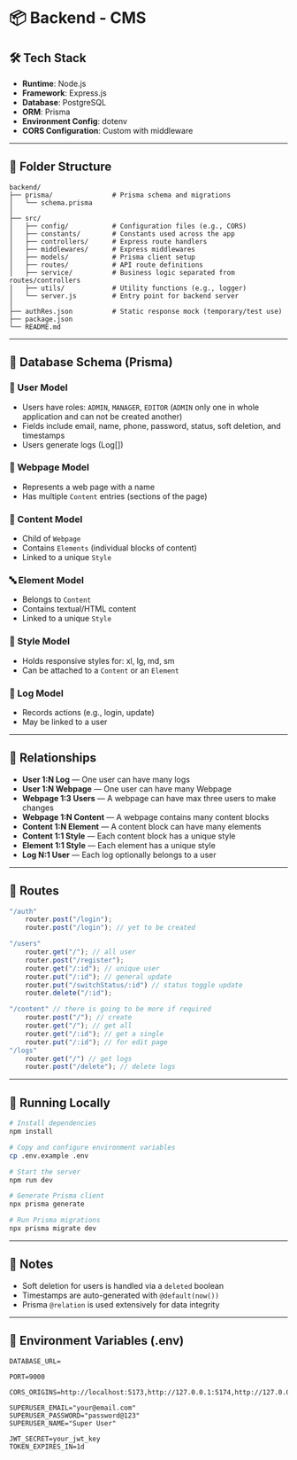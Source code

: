 # 📦 Backend - CMS

## 🛠 Tech Stack

* **Runtime**: Node.js
* **Framework**: Express.js
* **Database**: PostgreSQL
* **ORM**: Prisma
* **Environment Config**: dotenv
* **CORS Configuration**: Custom with middleware

---

## 🧩 Folder Structure

```
backend/
├── prisma/               # Prisma schema and migrations
│   └── schema.prisma     
│
├── src/
│   ├── config/           # Configuration files (e.g., CORS)
│   ├── constants/        # Constants used across the app
│   ├── controllers/      # Express route handlers
│   ├── middlewares/      # Express middlewares
│   ├── models/           # Prisma client setup
│   ├── routes/           # API route definitions
│   ├── service/          # Business logic separated from routes/controllers
│   ├── utils/            # Utility functions (e.g., logger)
│   └── server.js         # Entry point for backend server
│
├── authRes.json          # Static response mock (temporary/test use)
├── package.json
└── README.md
```

---

## 🧬 Database Schema (Prisma)

### 👤 User Model

* Users have roles: `ADMIN`, `MANAGER`, `EDITOR` (`ADMIN` only one in whole application and can not be created another)
* Fields include email, name, phone, password, status, soft deletion, and timestamps
* Users generate logs (Log\[])

### 📄 Webpage Model

* Represents a web page with a name
* Has multiple `Content` entries (sections of the page)

### 🧱 Content Model

* Child of `Webpage`
* Contains `Elements` (individual blocks of content)
* Linked to a unique `Style`

### 🔤 Element Model

* Belongs to `Content`
* Contains textual/HTML content
* Linked to a unique `Style`

### 🎨 Style Model

* Holds responsive styles for: xl, lg, md, sm
* Can be attached to a `Content` or an `Element`

### 🧾 Log Model

* Records actions (e.g., login, update)
* May be linked to a user

---

## 🔗 Relationships

* **User 1\:N Log** — One user can have many logs
* **User 1\:N Webpage** — One user can have many Webpage
* **Webpage 1:3 Users** — A webpage can have max three users to make changes
* **Webpage 1\:N Content** — A webpage contains many content blocks
* **Content 1\:N Element** — A content block can have many elements
* **Content 1:1 Style** — Each content block has a unique style
* **Element 1:1 Style** — Each element has a unique style
* **Log N:1 User** — Each log optionally belongs to a user

---

## 🚀 Routes

```js
"/auth"
    router.post("/login");
    router.post("/login"); // yet to be created

"/users"
    router.get("/"); // all user
    router.post("/register");
    router.get("/:id"); // unique user
    router.put("/:id"); // general update
    router.put("/switchStatus/:id") // status toggle update
    router.delete("/:id");

"/content" // there is going to be more if required
    router.post("/"); // create 
    router.get("/"); // get all
    router.get("/:id"); // get a single
    router.put("/:id"); // for edit page
"/logs" 
    router.get("/") // get logs
    router.post("/delete"); // delete logs
```

---

## 🧪 Running Locally

```bash
# Install dependencies
npm install

# Copy and configure environment variables
cp .env.example .env

# Start the server
npm run dev

# Generate Prisma client
npx prisma generate

# Run Prisma migrations
npx prisma migrate dev
```

---

## 🧠 Notes

* Soft deletion for users is handled via a `deleted` boolean
* Timestamps are auto-generated with `@default(now())`
* Prisma `@relation` is used extensively for data integrity

---

## 📎 Environment Variables (.env)

```
DATABASE_URL=

PORT=9000

CORS_ORIGINS=http://localhost:5173,http://127.0.0.1:5174,http://127.0.0.1:5175

SUPERUSER_EMAIL="your@email.com"
SUPERUSER_PASSWORD="password@123"
SUPERUSER_NAME="Super User"

JWT_SECRET=your_jwt_key
TOKEN_EXPIRES_IN=1d
```
